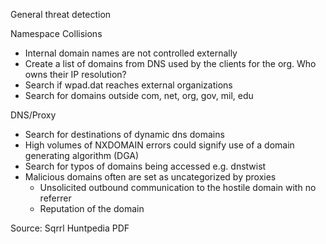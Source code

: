 General threat detection

Namespace Collisions
* Internal domain names are not controlled externally
* Create a list of domains from DNS used by the clients for the org. Who owns their IP resolution?
* Search if wpad.dat reaches external organizations
* Search for domains outside com, net, org, gov, mil, edu

DNS/Proxy 
* Search for destinations of dynamic dns domains
* High volumes of NXDOMAIN errors could signify use of a domain generating algorithm (DGA)
* Search for typos of domains being accessed e.g. dnstwist
* Malicious domains often are set as uncategorized by proxies
  * Unsolicited outbound communication to the hostile domain with no referrer
  * Reputation of the domain

Source: Sqrrl Huntpedia PDF

